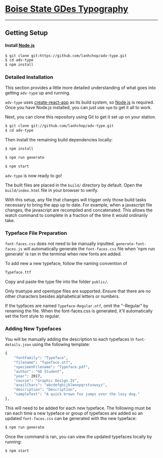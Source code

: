 # [Boise State GDes Typography](https://github.com/lanhchop/adv-type)
***

## Getting Setup

#### Install [Node.js](http://nodejs.org/)
```sh
$ git clone git:https://github.com/lanhchop/adv-type.git
$ cd adv-type
$ npm install
```

### Detailed Installation

This section provides a little more detailed understanding of what goes into
getting `adv-type` up and running.

`adv-type` uses [create-react-app](http://reactjs.org) as its build system, so
[Node.js](http://nodejs.org) is required. Once you have Node.js installed, 
you can just use `npm` to get it all to work.

Next, you can clone this repository using Git to get it set up on your station.

```sh
$ git clone git://github.com/lanhchop/adv-type.git
$ cd adv-type
```

Then install the remaining build dependencies locally:

```sh
$ npm install

$ npm run generate

$ npm start
```

`adv-type` is now ready to go!


The built files are placed in the `build/` directory by default. Open the
`build/index.html` file in your browser to verify.

With this setup, any file that changes will trigger only those build tasks 
necessary to bring the app up to date. For example, when a javascript file 
changes, the javascript are recompiled and concatenated. This allows the 
watch command to complete in a fraction of the time it would ordinarily take.


### Typeface File Preparation

`font-faces.css` does not need to be manually inputted. `generate-font-faces.js` 
will automatically generate the `font-faces.css` file when 'npm run generate' 
is ran in the terminal when new fonts are added. 

To add new a new typeface, follow the naming convention of 

```sh
Typeface.ttf 
````

Copy and paste the type file into the folder `public/`. 

Only truetype and opentype files are supported. Ensure that there are no 
other characters besides alphabetical letters or numbers. 

If the typfaces are named `Typeface-Regular.otf`, omit the "-Regular" by 
renaming the file. When the font-faces.css is generated, it'll automatically
set the font style to regular. 

### Adding New Typefaces

You will be manually adding the description to each typefaces in 
`font-details.json` using the following template:

```sh
{
    "fontFamily": "Typeface",
    "filename": "Typeface.otf",
    "specimenFilename": "Typeface.pdf",
    "author": "GD Student",
    "year": 2017,
    "course": "Graphic Design IV",
    "availChars": "abcdefghijklmnopqrstuvwxyz",
    "description": "Description",
    "sampleText": "A quick brown fox jumps over the lazy dog."
},
```

This will need to be added for each new typeface. The following must be ran each time a new typeface or group of typefaces are added so an updated `font-faces.css` can be generated with the new typeface: 

```sh
$ npm run generate
```

Once the command is ran, you can view the updated typefaces locally by running:

```sh
$ npm start
```
